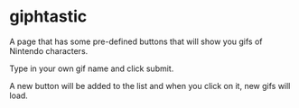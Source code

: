 # giphtastic

A page that has some pre-defined buttons that will show you gifs of Nintendo characters.

Type in your own gif name and click submit.

A new button will be added to the list and when you click on it, new gifs will load.